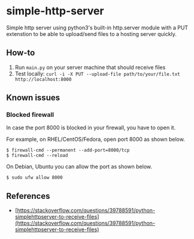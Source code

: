 # simple-http-server

Simple http server using python3's built-in http.server module with a PUT extenstion to be able to upload/send files to a hosting server quickly.

## How-to

1) Run `main.py` on your server machine that should receive files
1) Test locally: `curl -i -X PUT --upload-file path/to/your/file.txt http://localhost:8000`

## Known issues

### Blocked firewall

In case the port 8000 is blocked in your firewall, you have to open it.

For example, on RHEL/CentOS/Fedora, open port 8000 as shown below.

```
$ firewall-cmd --permanent --add-port=8000/tcp
$ firewall-cmd --reload
```

On Debian, Ubuntu you can allow the port as shown below.

`$ sudo ufw allow 8000`

## References

* [https://stackoverflow.com/questions/39788591/python-simplehttpserver-to-receive-files](https://stackoverflow.com/questions/39788591/python-simplehttpserver-to-receive-files)
